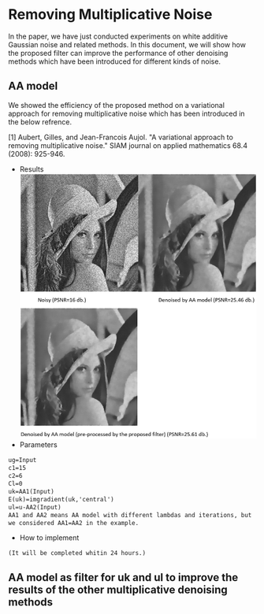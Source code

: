 # Removing Multiplicative Noise
In the paper, we have just conducted experiments on white additive Gaussian noise and related methods. 
In this document, we will show how the proposed filter can improve the performance of other denoising methods which have been introduced for different kinds of noise.
## AA model
We showed the efficiency of the proposed method on a variational approach for removing multiplicative noise which has been introduced in the below refrence.

<a id="1">[1]</a>
Aubert, Gilles, and Jean-Francois Aujol. "A variational approach to removing multiplicative noise." SIAM journal on applied mathematics 68.4 (2008): 925-946.
- Results
![1](https://github.com/onionhub/TIP/blob/Drafts/Variational.JPG)
- Parameters
```
ug=Input
c1=15
c2=6
Cl=0
uk=AA1(Input)
E(uk)=imgradient(uk,'central')
ul=u-AA2(Input)
AA1 and AA2 means AA model with different lambdas and iterations, but we considered AA1=AA2 in the example.  
```
- How to implement
```
(It will be completed whitin 24 hours.)
```
## AA model as filter for uk and ul to improve the results of the other multiplicative denoising methods

